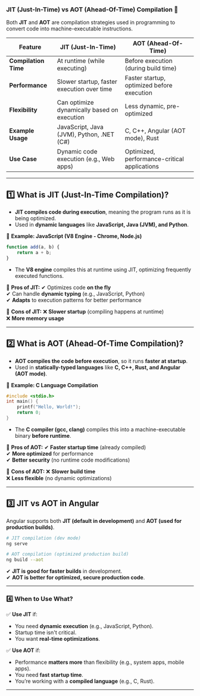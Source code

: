 ### **JIT (Just-In-Time) vs AOT (Ahead-Of-Time) Compilation** 🚀  

Both **JIT** and **AOT** are compilation strategies used in programming to convert code into machine-executable instructions.  

| Feature  | **JIT (Just-In-Time)** | **AOT (Ahead-Of-Time)** |
|----------|--------------------|----------------------|
| **Compilation Time** | At runtime (while executing) | Before execution (during build time) |
| **Performance** | Slower startup, faster execution over time | Faster startup, optimized before execution |
| **Flexibility** | Can optimize dynamically based on execution | Less dynamic, pre-optimized |
| **Example Usage** | JavaScript, Java (JVM), Python, .NET (C#) | C, C++, Angular (AOT mode), Rust |
| **Use Case** | Dynamic code execution (e.g., Web apps) | Optimized, performance-critical applications |

---

## **1️⃣ What is JIT (Just-In-Time Compilation)?**
- **JIT compiles code during execution**, meaning the program runs as it is being optimized.
- Used in **dynamic languages** like **JavaScript, Java (JVM), and Python**.

🔹 **Example: JavaScript (V8 Engine - Chrome, Node.js)**  
```javascript
function add(a, b) {
    return a + b;
}
```
- The **V8 engine** compiles this at runtime using JIT, optimizing frequently executed functions.

🔹 **Pros of JIT:**
✔ Optimizes code **on the fly**  
✔ Can handle **dynamic typing** (e.g., JavaScript, Python)  
✔ **Adapts** to execution patterns for better performance  

🔹 **Cons of JIT:**
❌ **Slower startup** (compiling happens at runtime)  
❌ **More memory usage**  

---

## **2️⃣ What is AOT (Ahead-Of-Time Compilation)?**
- **AOT compiles the code before execution**, so it runs **faster at startup**.
- Used in **statically-typed languages** like **C, C++, Rust, and Angular (AOT mode)**.

🔹 **Example: C Language Compilation**
```c
#include <stdio.h>
int main() {
    printf("Hello, World!");
    return 0;
}
```
- The **C compiler (gcc, clang)** compiles this into a machine-executable binary **before runtime**.

🔹 **Pros of AOT:**
✔ **Faster startup time** (already compiled)  
✔ **More optimized** for performance  
✔ **Better security** (no runtime code modifications)  

🔹 **Cons of AOT:**
❌ **Slower build time**  
❌ **Less flexible** (no dynamic optimizations)  

---

## **3️⃣ JIT vs AOT in Angular**
Angular supports both **JIT (default in development)** and **AOT (used for production builds)**.

```bash
# JIT compilation (dev mode)
ng serve

# AOT compilation (optimized production build)
ng build --aot
```
✔ **JIT is good for faster builds** in development.  
✔ **AOT is better for optimized, secure production code**.  

---

### **4️⃣ When to Use What?**
✅ **Use JIT** if:  
- You need **dynamic execution** (e.g., JavaScript, Python).  
- Startup time isn't critical.  
- You want **real-time optimizations**.  

✅ **Use AOT** if:  
- Performance **matters more** than flexibility (e.g., system apps, mobile apps).  
- You need **fast startup time**.  
- You’re working with a **compiled language** (e.g., C, Rust).  

---
